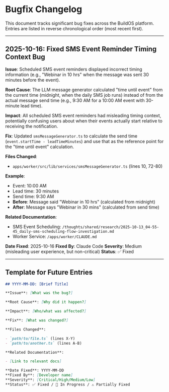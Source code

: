 # Bugfix Changelog

This document tracks significant bug fixes across the BuildOS platform. Entries are listed in reverse chronological order (most recent first).

---

## 2025-10-16: Fixed SMS Event Reminder Timing Context Bug

**Issue**: Scheduled SMS event reminders displayed incorrect timing information (e.g., "Webinar in 10 hrs" when the message was sent 30 minutes before the event).

**Root Cause**: The LLM message generator calculated "time until event" from the current time (midnight, when the daily SMS job runs) instead of from the actual message send time (e.g., 9:30 AM for a 10:00 AM event with 30-minute lead time).

**Impact**: All scheduled SMS event reminders had misleading timing context, potentially confusing users about when their events actually start relative to receiving the notification.

**Fix**: Updated `smsMessageGenerator.ts` to calculate the send time (`event.startTime - leadTimeMinutes`) and use that as the reference point for the "time until event" calculation.

**Files Changed**:

- `apps/worker/src/lib/services/smsMessageGenerator.ts` (lines 10, 72-80)

**Example**:

- Event: 10:00 AM
- Lead time: 30 minutes
- Send time: 9:30 AM
- **Before**: Message said "Webinar in 10 hrs" (calculated from midnight)
- **After**: Message says "Webinar in 30 mins" (calculated from send time)

**Related Documentation**:

- SMS Event Scheduling: `/thoughts/shared/research/2025-10-13_04-55-45_daily-sms-scheduling-flow-investigation.md`
- Worker Service: `/apps/worker/CLAUDE.md`

**Date Fixed**: 2025-10-16
**Fixed By**: Claude Code
**Severity**: Medium (misleading user experience, but non-critical)
**Status**: ✅ Fixed

---

## Template for Future Entries

```markdown
## YYYY-MM-DD: [Brief Title]

**Issue**: [What was the bug?]

**Root Cause**: [Why did it happen?]

**Impact**: [Who/what was affected?]

**Fix**: [What was changed?]

**Files Changed**:

- `path/to/file.ts` (lines X-Y)
- `path/to/another.ts` (lines A-B)

**Related Documentation**:

- [Link to relevant docs]

**Date Fixed**: YYYY-MM-DD
**Fixed By**: [Developer name]
**Severity**: [Critical/High/Medium/Low]
**Status**: ✅ Fixed / 🔄 In Progress / ⚠️ Partially Fixed
```
